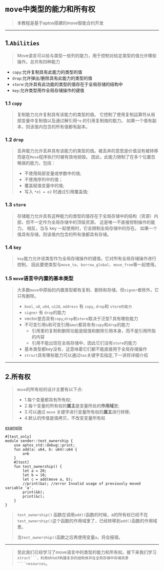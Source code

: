 # ```move中类型的能力和所有权```

> 本教程是基于aptos搭建的move智能合约开发
----

## 1.```Abilities```
> Move语言可以给与类型一些列的能力，用于控制对给定类型的值允许哪些操作。总共有四种能力

+ ```copy```:允许复制具有此能力的类型的值
+ ```drop```:允许弹出/删除具有此能力的类型的值
+ ```store```:允许具有此功能的类型的值存在于全局存储的结构中
+ ```key```:允许类型用作全局存储操作的键值

### 1.1 ```copy```
> 复制能力允许复制具有该能力的类型的值。 它控制了使用复制运算符从局部变量中复制值以及通过解引用``` *e ``` 的引用复制值的能力。
> 如果一个值有副本，则该值内包含的所有值都有副本。

### 1.2 ```drop```

> 丢弃能力允许丢弃具有该能力的类型的值。被丢弃的意思是价值没有被转移而是在```Move```程序执行时被有效地销毁。
> 因此，此能力限制了在多个位置忽略值的能力，包括：
> + 不使用局部变量或参数中的值;
> + 不使用序列中的值；
> + 覆盖赋值变量中的值;
> + 写入 ````*e1 = e2```` 时通过引用覆盖值;
> 

### 1.3 ```store```
> 存储能力允许具有这种能力的类型的值存在于全局存储中的结构（资源）内部，但不一定作为全局存储中的顶级资源。 
> 这是唯一不直接控制操作的能力。 相反，当与 key 一起使用时，它会限制全局存储中的存在。
> 如果一个值具有存储，则该值内包含的所有值都具有存储。


### 1.4 ```key```
> ```key```能力允许该类型作为全局存储操作的键值。它对所有全局存储操作进行控制，
> 因此要使类型与```move_to```、```borrow_global```、```move_from```等一起使用。

### 1.5 ```move```语言中内置的基本类型

> 大多数```move```中原始的内置类型都有复制、删除和存储，但```signer```者除外，它只有删除。
> + ```bool```, ```u8```, ```u64```, ```u128```,  ``address``  有 ```copy```, ```drop```和 ```store的能力```
> + ```signer``` 有 ```drop```的能力
> + vector<T>是否具有```copy```,```drop```和```store```取决于泛型T具有哪些能力
> + 不可变引用```&```和可变引用```&mut```都具有有```copy```和```drop```的能力
>   + 引用里的复制和删除功能是赋值和删除引用本身，而不是引用所指的内容
>   + 引用不能出现在全局存储中，因此它们没有```store```的能力
> + 基本类型都key没有，这意味着它们都不能直接用于全局存储操作
> + ```struct```具有哪些能力可以通过```has```关键字去指定,下一讲将详细介绍

----

## 2.所有权

> ```move```的所有权的设计主要有以下点:
> + 1.每个变量都具有所有权;
> + 2.每个变量的所有权的**属主**是变量所处的**作用域**里;
> + 3.可以通过 ```move``` 关键字进行变量所有权的**属主**进行转移;
> + 4.默认的传值是值拷贝，不改变变量所有权

[example]()
```move
#[test_only]
module sender::test_ownership {
    use aptos_std::debug::print;
    fun add(a: u64, b: u64):u64 {
        a+b
    }
    #[test]
    fun test_ownership() {
        let a = 20;
        let b = 10;
        let c = add(move a, b);
        //print(&a); //error Invalid usage of previously moved variable 'a'.
        print(&b);
        print(&c);
    }
}

```
>```test_ownership()``` 函数在调用```add()```函数的时候，a的所有权已经不在```test_ownership()```这个函数的作用域里了，已经转移到```add()```函数的作用域里。
> 
> 当```test_ownership()```函数之后再使用变量```a```，将会报错。

---

> 至此我们已经学习了move语言中的类型的能力和所有权。接下来我们学习````struct```，利用````struct```构建复杂的结构体并在全局存储中存储资源````resources```。
